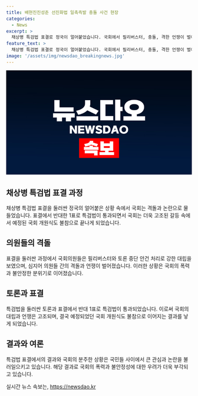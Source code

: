 ```yaml
---
title: 배현진진성준 선진화법 일촉즉발 충돌 사건 현장
categories:
  - News
excerpt: >
  채상병 특검법 표결로 정국이 얼어붙었습니다. 국회에서 필리버스터, 충돌, 격한 언쟁이 벌어지며 국회는 폭력과 동물국회로 묘사되었습니다. 특검법은 189대 1의 표결로 통과되며 국힘의힘은 국회 개원식 불참을 선언하고 연기됐습니다. (150자)
feature_text: >
  채상병 특검법 표결로 정국이 얼어붙었습니다. 국회에서 필리버스터, 충돌, 격한 언쟁이 벌어지며 국회는 폭력과 동물국회로 묘사되었습니다. 특검법은 189대 1의 표결로 통과되며 국힘의힘은 국회 개원식 불참을 선언하고 연기됐습니다. (150자)
image: '/assets/img/newsdao_breakingnews.jpg'
---
```


<p><img src="/assets/img/newsdao_breakingnews.jpg" alt="firstkoreanews 속보" /></p>

<h2 data-ke-size="size26">채상병 특검법 표결 과정</h2>

<p data-ke-size="size16">채상병 특검법 표결을 둘러싼 정국의 얼어붙은 상황 속에서 국회는 격돌과 논란으로 물들었습니다. 표결에서 반대한 1표로 특검법이 통과되면서 국회는 더욱 고조된 갈등 속에서 예정된 국회 개원식도 불참으로 끝나게 되었습니다.</p>

<h2 data-ke-size="size26">의원들의 격돌</h2>

<p data-ke-size="size16">표결을 둘러싼 과정에서 국회의원들은 필리버스터와 토론 중단 안건 처리로 강한 대립을 보였으며, 심지어 의원들 간의 격돌과 언쟁이 벌어졌습니다. 이러한 상황은 국회의 폭력과 불안정한 분위기로 이어졌습니다.</p>

<h2 data-ke-size="size26">토론과 표결</h2>

<p data-ke-size="size16">특검법을 둘러싼 토론과 표결에서 반대 1표로 특검법이 통과되었습니다. 이로써 국회의 대립과 언쟁은 고조되며, 결국 예정되었던 국회 개원식도 불참으로 이어지는 결과를 낳게 되었습니다.</p>

<h2 data-ke-size="size26">결과와 여론</h2>

<p data-ke-size="size16">특검법 표결에서의 결과와 국회의 분주한 상황은 국민들 사이에서 큰 관심과 논란을 불러일으키고 있습니다. 해당 결과로 국회의 폭력과 불안정성에 대한 우려가 더욱 부각되고 있습니다.</p>
실시간 뉴스 속보는, <a href="https://newsdao.kr" rel="dofollow">https://newsdao.kr</a>


